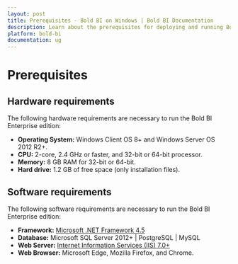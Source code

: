 ```yaml
---
layout: post
title: Prerequisites - Bold BI on Windows | Bold BI Documentation
description: Learn about the prerequisites for deploying and running Bold BI server application in Windows client and server machines.
platform: bold-bi
documentation: ug
---
```


# Prerequisites

## Hardware requirements
     
The following hardware requirements are necessary to run the Bold BI Enterprise edition:
* **Operating System:**  Windows Client OS 8+ and Windows Server OS 2012 R2+.
* **CPU:** 2-core, 2.4 GHz or faster, and 32-bit or 64-bit processor.
* **Memory:** 8 GB RAM for 32-bit or 64-bit.
* **Hard drive:** 1.2 GB of free space (only installation files).

## Software requirements

The following software requirements are necessary to run the Bold BI Enterprise edition:
* **Framework:** [Microsoft .NET Framework 4.5](https://www.microsoft.com/en-in/download/details.aspx?id=30653)
* **Database:** Microsoft SQL Server 2012+ \| PostgreSQL \| MySQL
* **Web Server:** [Internet Information Services (IIS) 7.0+](https://en.wikipedia.org/wiki/Internet_Information_Services)
* **Web Browser:** Microsoft Edge, Mozilla Firefox, and Chrome.